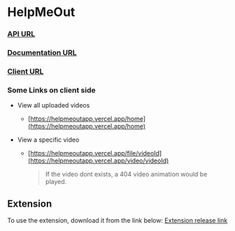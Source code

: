 # HelpMeOut

### [API URL]()

### [Documentation URL]()

### [Client URL]()

### Some Links on client side

- View all uploaded videos

  - [https://helpmeoutapp.vercel.app/home](https://helpmeoutapp.vercel.app/home)

- View a specific video
  - [https://helpmeoutapp.vercel.app/file/videoId](https://helpmeoutapp.vercel.app/video/videoId)
    > If the video dont exists, a 404 video animation would be played.

## Extension

To use the extension, download it from the link below:
[Extension release link]()

